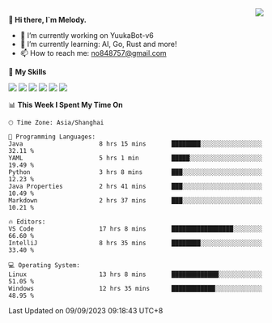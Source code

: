 <a href="#">
  <img align="right" src="https://github-readme-stats.vercel.app/api?username=melodyyuuka&count_private=true&show_icons=true" />
</a>

**👋 Hi there, I`m Melody.**

- 🔭 I’m currently working on YuukaBot-v6
- 🌱 I’m currently learning: AI, Go, Rust and more!
- 📫 How to reach me: no848757@gmail.com

🌟 **My Skills** 

![](https://img.shields.io/badge/-Python-3e74a2?style=flat-square&logo=Python&logoColor=fff)
![](https://img.shields.io/badge/-Java-007396?style=flat-square&logo=OpenJDK&logoColor=fff)
![](https://img.shields.io/badge/-Node.js-339933?style=flat-square&logo=Node.js&logoColor=fff)
![](https://img.shields.io/badge/-Git-f05032?style=flat-square&logo=git&logoColor=fff)
![](https://img.shields.io/badge/-PostgreSQL-4169e1?style=flat-square&logo=PostgreSQL&logoColor=fff)
![](https://img.shields.io/badge/-VSCode-007acc?style=flat-square&logo=Visual-Studio-Code&logoColor=fff)


<!--START_SECTION:waka-->
📊 **This Week I Spent My Time On** 

```text
🕑︎ Time Zone: Asia/Shanghai

💬 Programming Languages: 
Java                     8 hrs 15 mins       ████████░░░░░░░░░░░░░░░░░   32.11 % 
YAML                     5 hrs 1 min         █████░░░░░░░░░░░░░░░░░░░░   19.49 % 
Python                   3 hrs 8 mins        ███░░░░░░░░░░░░░░░░░░░░░░   12.23 % 
Java Properties          2 hrs 41 mins       ███░░░░░░░░░░░░░░░░░░░░░░   10.49 % 
Markdown                 2 hrs 37 mins       ███░░░░░░░░░░░░░░░░░░░░░░   10.21 % 

🔥 Editors: 
VS Code                  17 hrs 8 mins       █████████████████░░░░░░░░   66.60 % 
IntelliJ                 8 hrs 35 mins       ████████░░░░░░░░░░░░░░░░░   33.40 % 

💻 Operating System: 
Linux                    13 hrs 8 mins       █████████████░░░░░░░░░░░░   51.05 % 
Windows                  12 hrs 35 mins      ████████████░░░░░░░░░░░░░   48.95 % 
```


 Last Updated on 09/09/2023 09:18:43 UTC+8
<!--END_SECTION:waka-->
